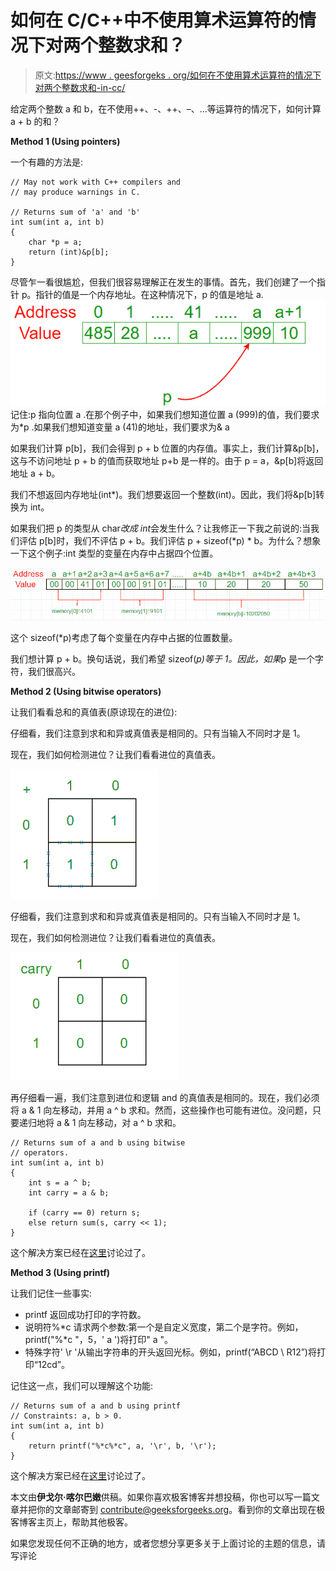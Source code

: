 # 如何在 C/C++中不使用算术运算符的情况下对两个整数求和？

> 原文:[https://www . geesforgeks . org/如何在不使用算术运算符的情况下对两个整数求和-in-cc/](https://www.geeksforgeeks.org/how-to-sum-two-integers-without-using-arithmetic-operators-in-cc/)

给定两个整数 a 和 b，在不使用++、-、++、–、…等运算符的情况下，如何计算 a + b 的和？

**Method 1 (Using pointers)**

一个有趣的方法是:

```
// May not work with C++ compilers and
// may produce warnings in C.

// Returns sum of 'a' and 'b'
int sum(int a, int b) 
{
    char *p = a;
    return (int)&p[b];
}
```

尽管乍一看很尴尬，但我们很容易理解正在发生的事情。首先，我们创建了一个指针 p。指针的值是一个内存地址。在这种情况下，p 的值是地址 a.
[![image](img/8780659a5e12c146b1a2e3dad89a2625.png)](https://media.geeksforgeeks.org/wp-content/uploads/sumArray.png) 
记住:p 指向位置 a .在那个例子中，如果我们想知道位置 a (999)的值，我们要求为*p .如果我们想知道变量 a (41)的地址，我们要求为& a

如果我们计算 p[b]，我们会得到 p + b 位置的内存值。事实上，我们计算&p[b]，这与不访问地址 p + b 的值而获取地址 p+b 是一样的。由于 p = a，&p[b]将返回地址 a + b。

我们不想返回内存地址(int*)。我们想要返回一个整数(int)。因此，我们将&p[b]转换为 int。

如果我们把 p 的类型从 char*改成 int*会发生什么？让我修正一下我之前说的:当我们评估 p[b]时，我们不评估 p + b。我们评估 p + sizeof(*p) * b。为什么？想象一下这个例子:int 类型的变量在内存中占据四个位置。

[![sum2](img/8884d8312d96fdcecd85d33e3ecd43f5.png)](https://media.geeksforgeeks.org/wp-content/uploads/sumArray1.png)

这个 sizeof(*p)考虑了每个变量在内存中占据的位置数量。

我们想计算 p + b。换句话说，我们希望 sizeof(*p)等于 1。因此，如果*p 是一个字符，我们很高兴。

**Method 2 (Using bitwise operators)**

让我们看看总和的真值表(原谅现在的进位):

仔细看，我们注意到求和和异或真值表是相同的。只有当输入不同时才是 1。

现在，我们如何检测进位？让我们看看进位的真值表。

[![sum3](img/3061c144f9ea1749fbfe47274bd4cbda.png)](https://media.geeksforgeeks.org/wp-content/uploads/sumArray2.png)

仔细看，我们注意到求和和异或真值表是相同的。只有当输入不同时才是 1。

现在，我们如何检测进位？让我们看看进位的真值表。

[![sum4](img/e15a1066b3949335aa55e9e3c654710d.png)](https://media.geeksforgeeks.org/wp-content/uploads/sumArray3.png)

再仔细看一遍，我们注意到进位和逻辑 and 的真值表是相同的。现在，我们必须将 a & 1 向左移动，并用 a ^ b 求和。然而，这些操作也可能有进位。没问题，只要递归地将 a & 1 向左移动，对 a ^ b 求和。

```
// Returns sum of a and b using bitwise
// operators.
int sum(int a, int b) 
{
    int s = a ^ b;
    int carry = a & b;

    if (carry == 0) return s;
    else return sum(s, carry << 1);
}
```

这个解决方案已经在[这里](https://www.geeksforgeeks.org/add-two-numbers-without-using-arithmetic-operators/)讨论过了。

**Method 3 (Using printf)**

让我们记住一些事实:

*   printf 返回成功打印的字符数。
*   说明符%*c 请求两个参数:第一个是自定义宽度，第二个是字符。例如，printf("%*c "，5，' a ')将打印" a "。
*   特殊字符' \r '从输出字符串的开头返回光标。例如，printf(“ABCD \ R12”)将打印“12cd”。

记住这一点，我们可以理解这个功能:

```
// Returns sum of a and b using printf
// Constraints: a, b > 0.
int sum(int a, int b) 
{
    return printf("%*c%*c", a, '\r', b, '\r');
}
```

这个解决方案已经在[这里](https://www.geeksforgeeks.org/to-find-sum-of-two-numbers-without-using-any-operator/)讨论过了。

本文由**伊戈尔·喀尔巴嫩**供稿。如果你喜欢极客博客并想投稿，你也可以写一篇文章并把你的文章邮寄到 contribute@geeksforgeeks.org。看到你的文章出现在极客博客主页上，帮助其他极客。

如果您发现任何不正确的地方，或者您想分享更多关于上面讨论的主题的信息，请写评论